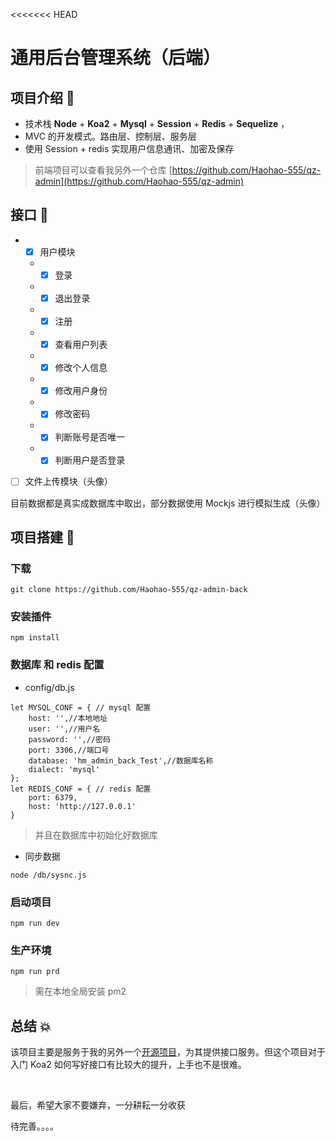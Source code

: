 <<<<<<< HEAD
# 通用后台管理系统（后端）

## 项目介绍 **📖**

* 技术栈 **Node** + **Koa2** + **Mysql** + **Session** + **Redis** + **Sequelize** ，
* MVC 的开发模式。路由层、控制层、服务层
* 使用 Session + redis 实现用户信息通讯、加密及保存

> 前端项目可以查看我另外一个仓库 [https://github.com/Haohao-555/qz-admin](https://github.com/Haohao-555/qz-admin)

## 接口 **🔨**

* - [x] 用户模块
  * - [x] 登录
  * - [x] 退出登录
  * - [x] 注册
  * - [x] 查看用户列表
  * - [x] 修改个人信息
  * - [x] 修改用户身份
  * - [x] 修改密码
  * - [x] 判断账号是否唯一
  * - [x] 判断用户是否登录
* [ ] 文件上传模块（头像）

目前数据都是真实成数据库中取出，部分数据使用 Mockjs 进行模拟生成（头像）

## 项目搭建  **📔**

### 下载

```text
git clone https://github.com/Haohao-555/qz-admin-back
```

### 安装插件

```text
npm install
```

### 数据库 和 redis  配置

* config/db.js

```text
let MYSQL_CONF = { // mysql 配置
    host: '',//本地地址
    user: '',//用户名
    password: '',//密码
    port: 3306,//端口号
    database: 'hm_admin_back_Test',//数据库名称
    dialect: 'mysql'
};
let REDIS_CONF = { // redis 配置
    port: 6379,
    host: 'http://127.0.0.1'
}
```

> 并且在数据库中初始化好数据库

* 同步数据

```text
node /db/sysnc.js
```

### 启动项目

```text
npm run dev
```

### 生产环境

```text
npm run prd
```

> 需在本地全局安装 pm2

## 总结 💥

该项目主要是服务于我的另外一个[开源项目](https://github.com/Haohao-555/qz-admin)，为其提供接口服务。但这个项目对于入门 Koa2 如何写好接口有比较大的提升，上手也不是很难。

<br/>

最后，希望大家不要嫌弃，一分耕耘一分收获

待完善。。。。

